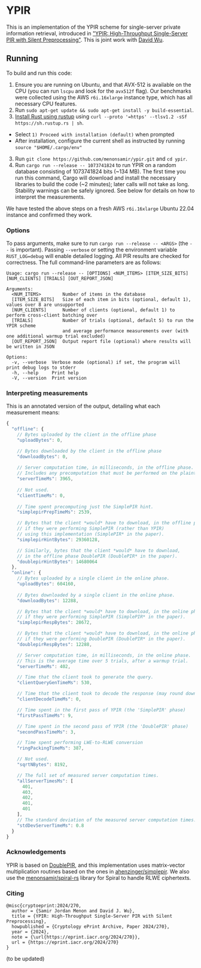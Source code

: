# YPIR

This is an implementation of the YPIR scheme for single-server private information retrieval,
introduced in ["YPIR: High-Throughput Single-Server PIR with Silent Preprocessing"](https://eprint.iacr.org/2024/270).
This is joint work with [David Wu](https://www.cs.utexas.edu/~dwu4/).

## Running

To build and run this code:
1. Ensure you are running on Ubuntu, and that AVX-512 is available on the CPU (you can run `lscpu` and look for the `avx512f` flag).
Our benchmarks were collected using the AWS `r6i.16xlarge` instance type, which has all necessary CPU features.
2. Run `sudo apt-get update && sudo apt-get install -y build-essential`.
2. [Install Rust using rustup](https://www.rust-lang.org/tools/install) using `curl --proto '=https' --tlsv1.2 -sSf https://sh.rustup.rs | sh`.
  - Select `1) Proceed with installation (default)` when prompted
  - After installation, configure the current shell as instructed by running `source "$HOME/.cargo/env"`
3. Run `git clone https://github.com/menonsamir/ypir.git` and `cd ypir`.
4. Run `cargo run --release -- 1073741824` to run YPIR on a random database consisting of 1073741824 bits (~134 MB).
The first time you run this command, Cargo will download and install the necessary libraries to build the code (~2 minutes);
later calls will not take as long. Stability warnings can be safely ignored. 
See below for details on how to interpret the measurements.

We have tested the above steps on a fresh AWS `r6i.16xlarge` Ubuntu 22.04 instance and confirmed they work.

### Options
To pass arguments, make sure to run `cargo run --release -- <ARGS>` (the ` -- ` is important).
Passing `--verbose` or setting the environment variable `RUST_LOG=debug`
will enable detailed logging. All PIR results are checked for correctness.
The full command-line parameters are as follows:

```
Usage: cargo run --release -- [OPTIONS] <NUM_ITEMS> [ITEM_SIZE_BITS] [NUM_CLIENTS] [TRIALS] [OUT_REPORT_JSON]

Arguments:
  <NUM_ITEMS>        Number of items in the database
  [ITEM_SIZE_BITS]   Size of each item in bits (optional, default 1), values over 8 are unsupported
  [NUM_CLIENTS]      Number of clients (optional, default 1) to perform cross-client batching over
  [TRIALS]           Number of trials (optional, default 5) to run the YPIR scheme 
                     and average performance measurements over (with one additional warmup trial excluded)
  [OUT_REPORT_JSON]  Output report file (optional) where results will be written in JSON

Options:
  -v, --verbose  Verbose mode (optional) if set, the program will print debug logs to stderr
  -h, --help     Print help
  -V, --version  Print version
```

### Interpreting measurements
This is an annotated version of the output, detailing what each measurement means:
```js
{
  "offline": {
    // Bytes uploaded by the client in the offline phase
    "uploadBytes": 0,

    // Bytes downloaded by the client in the offline phase
    "downloadBytes": 0,
    
    // Server computation time, in milliseconds, in the offline phase. 
    // Includes any precomputation that must be performed on the plaintext database.
    "serverTimeMs": 3965,
    
    // Not used.
    "clientTimeMs": 0,
    
    // Time spent precomputing just the SimplePIR hint.
    "simplepirPrepTimeMs": 2539,

    // Bytes that the client *would* have to download, in the offline phase,
    // if they were performing SimplePIR (rather than YPIR) 
    // using this implementation (SimplePIR* in the paper).
    "simplepirHintBytes": 29360128,

    // Similarly, bytes that the client *would* have to download, 
    // in the offline phase DoublePIR (DoublePIR* in the paper).
    "doublepirHintBytes": 14680064
  },
  "online": {
    // Bytes uploaded by a single client in the online phase.
    "uploadBytes": 604160,
    
    // Bytes downloaded by a single client in the online phase.
    "downloadBytes": 12288,

    // Bytes that the client *would* have to download, in the online phase,
    // if they were performing SimplePIR (SimplePIR* in the paper).
    "simplepirRespBytes": 28672,

    // Bytes that the client *would* have to download, in the online phase,
    // if they were performing DoublePIR (DoublePIR* in the paper).
    "doublepirRespBytes": 12288,

    // Server computation time, in milliseconds, in the online phase.
    // This is the average time over 5 trials, after a warmup trial.
    "serverTimeMs": 402,

    // Time that the client took to generate the query.
    "clientQueryGenTimeMs": 530,

    // Time that the client took to decode the response (may round down to 0ms).
    "clientDecodeTimeMs": 0,

    // Time spent in the first pass of YPIR (the 'SimplePIR' phase)
    "firstPassTimeMs": 9,

    // Time spent in the second pass of YPIR (the 'DoublePIR' phase)
    "secondPassTimeMs": 3,

    // Time spent performing LWE-to-RLWE conversion
    "ringPackingTimeMs": 387,

    // Not used.
    "sqrtNBytes": 8192,

    // The full set of measured server computation times.
    "allServerTimesMs": [
      401,
      403,
      402,
      401,
      401
    ],
    // The standard deviation of the measured server computation times.
    "stdDevServerTimeMs": 0.8
  }
}
```

### Acknowledgements

YPIR is based on [DoublePIR](https://eprint.iacr.org/2022/949), and this implementation
uses matrix-vector multiplication routines based on the ones in [ahenzinger/simplepir](https://github.com/ahenzinger/simplepir).
We also use the [menonsamir/spiral-rs](https://github.com/menonsamir/spiral-rs) library for Spiral to handle RLWE ciphertexts.

### Citing

```
@misc{cryptoeprint:2024/270,
  author = {Samir Jordan Menon and David J. Wu},
  title = {YPIR: High-Throughput Single-Server PIR with Silent Preprocessing},
  howpublished = {Cryptology ePrint Archive, Paper 2024/270},
  year = {2024},
  note = {\url{https://eprint.iacr.org/2024/270}},
  url = {https://eprint.iacr.org/2024/270}
}
```

(to be updated)
